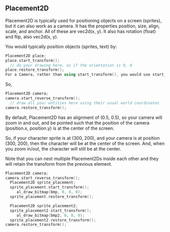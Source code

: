 ## Placement2D

Placement2D is typically used for positioning objects on a screen (sprites), but it can also work as a camera. It has the properties position, size, align, scale, and anchor. All of these are vec2d(x, y). It also has rotation (float) and flip, also vec2d(x, y).

You would typically position objects (sprites, text) by:

```c++
Placement2D place;
place.start_transform();
  // do your drawing here, as if the orientation is 0, 0
place.restore_transform();
For a Camera, rather than using start_transform(), you would use start_reverse_transform(), and have these calls wrap around the objects when they are being drawn in the scene.
```

So,

```cpp
Placement2D camera;
camera.start_reverse_transform();
  // draw all your entities here using their usual world coordinates
camera.restore_transform();
```

By default, Placement2D has an alignment of (0.5, 0.5), so your camera will zoom in and out, and be pointed such that the position of the camera (position.x, position.y) is at the center of the screen.

So, if your character sprite is at (300, 200), and your camera is at position (300, 200), then the character will be at the center of the screen. And, when you zoom in/out, the character will still be at the center.

Note that you can nest multiple Placement2Ds inside each other and they will retain the transform from the previous element.

```c++
Placement2D camera;
camera.start_reverse_transform();
  Placement2D sprite_placement;
  sprite_placement.start_transform();
     al_draw_bitmap(bmp, 0, 0, 0);
  sprite_placement.restore_transform();

  Placement2D sprite_placement2;
  sprite_placement2.start_transform();
     al_draw_bitmap(bmp2, 0, 0, 0);
  sprite_placement2.restore_transform();
camera.restore_transform();
```
